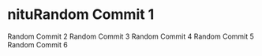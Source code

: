 # nituRandom Commit 1
Random Commit 2
Random Commit 3
Random Commit 4
Random Commit 5
Random Commit 6
